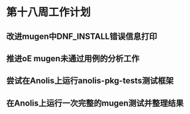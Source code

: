 # 第十八周工作计划

## 改进mugen中DNF_INSTALL错误信息打印  
## 推进oE mugen未通过用例的分析工作  
## 尝试在Anolis上运行anolis-pkg-tests测试框架  
## 在Anolis上运行一次完整的mugen测试并整理结果  